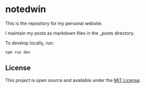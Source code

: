 # notedwin

This is the repository for my personal website.

I maintain my posts as markdown files in the _posts directory.

To develop locally, run:
```bash
npm run dev
```


## License

This project is open source and available under the [MIT License](LICENSE).
